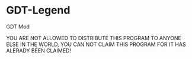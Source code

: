 GDT-Legend
==========

GDT Mod

YOU ARE NOT ALLOWED TO DISTRIBUTE THIS PROGRAM TO ANYONE ELSE IN THE WORLD, YOU CAN NOT CLAIM THIS PROGRAM FOR IT HAS ALERADY BEEN CLAIMED!
